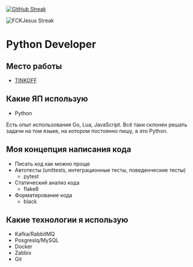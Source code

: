 [![GitHub Streak](https://streak-stats.demolab.com?user=FCKJesus&theme=radical&hide_border=true&border_radius=15&locale=ru&date_format=j%20M%5B%20Y%5D)](https://git.io/streak-stats)

![FCKJesus Streak](https://fckjesus.github.io/assets/test.svg)

# Python Developer

## Место работы

- [TINKOFF](https://tinkoff.ru)

## Какие ЯП использую

- Python

Есть опыт использования Go, Lua, JavaScript. Всё таки склонен решать задачи на том языке, на котором постоянно пишу, а это Python.

## Моя концепция написания кода

- Писать код как можно проще
- Автотесты (unittests, интеграционные тесты, поведенческие тесты)
  - pytest
- Статический анализ кода
  - flake8
- Форматирование кода
  - black

## Какие технологии я использую

- Kafka/RabbitMQ
- Posgreslq/MySQL
- Docker
- Zabbix
- Git
